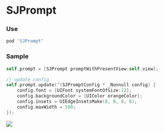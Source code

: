 # SJPrompt

### Use
```ruby
pod 'SJPrompt'
```

### Sample

```Objective-C
self.prompt = [SJPrompt promptWithPresentView:self.view];

// update config
self.prompt.update(^(SJPromptConfig * _Nonnull config) {
    config.font = [UIFont systemFontOfSize:12];
    config.backgroundColor = [UIColor orangeColor];
    config.insets = UIEdgeInsetsMake(8, 8, 8, 8);
    config.maxWidth = 200;
});
```
<img src="https://github.com/changsanjiang/SJPromptProject/blob/master/SJVolBrigControlProject/SJPromptProject/ex2.gif" />
